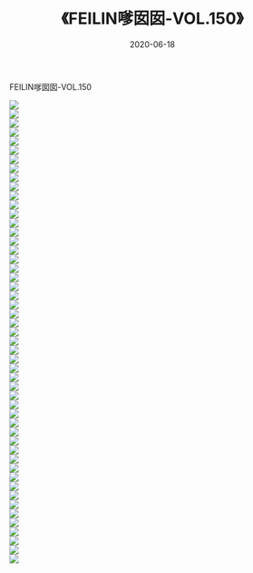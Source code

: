 ﻿---
layout: post
title:  《FEILIN嗲囡囡-VOL.150》
date:   2020-06-18
img: http://img.660000.xyz/Sharelink/网络美图/2020/FEILIN嗲囡囡-VOL.150/000.jpg
categories: [美女, 清纯, 唯美]
---

FEILIN嗲囡囡-VOL.150

  ![](http://img.660000.xyz/Sharelink/网络美图/2020/FEILIN嗲囡囡-VOL.150/001.jpg) <br> ![](http://img.660000.xyz/Sharelink/网络美图/2020/FEILIN嗲囡囡-VOL.150/002.jpg) <br> ![](http://img.660000.xyz/Sharelink/网络美图/2020/FEILIN嗲囡囡-VOL.150/003.jpg) <br> ![](http://img.660000.xyz/Sharelink/网络美图/2020/FEILIN嗲囡囡-VOL.150/004.jpg) <br> ![](http://img.660000.xyz/Sharelink/网络美图/2020/FEILIN嗲囡囡-VOL.150/005.jpg) <br> ![](http://img.660000.xyz/Sharelink/网络美图/2020/FEILIN嗲囡囡-VOL.150/006.jpg) <br> ![](http://img.660000.xyz/Sharelink/网络美图/2020/FEILIN嗲囡囡-VOL.150/007.jpg) <br> ![](http://img.660000.xyz/Sharelink/网络美图/2020/FEILIN嗲囡囡-VOL.150/008.jpg) <br> ![](http://img.660000.xyz/Sharelink/网络美图/2020/FEILIN嗲囡囡-VOL.150/009.jpg) <br> ![](http://img.660000.xyz/Sharelink/网络美图/2020/FEILIN嗲囡囡-VOL.150/010.jpg) <br> ![](http://img.660000.xyz/Sharelink/网络美图/2020/FEILIN嗲囡囡-VOL.150/011.jpg) <br> ![](http://img.660000.xyz/Sharelink/网络美图/2020/FEILIN嗲囡囡-VOL.150/012.jpg) <br> ![](http://img.660000.xyz/Sharelink/网络美图/2020/FEILIN嗲囡囡-VOL.150/013.jpg) <br> ![](http://img.660000.xyz/Sharelink/网络美图/2020/FEILIN嗲囡囡-VOL.150/014.jpg) <br> ![](http://img.660000.xyz/Sharelink/网络美图/2020/FEILIN嗲囡囡-VOL.150/015.jpg) <br> ![](http://img.660000.xyz/Sharelink/网络美图/2020/FEILIN嗲囡囡-VOL.150/016.jpg) <br> ![](http://img.660000.xyz/Sharelink/网络美图/2020/FEILIN嗲囡囡-VOL.150/017.jpg) <br> ![](http://img.660000.xyz/Sharelink/网络美图/2020/FEILIN嗲囡囡-VOL.150/018.jpg) <br> ![](http://img.660000.xyz/Sharelink/网络美图/2020/FEILIN嗲囡囡-VOL.150/019.jpg) <br> ![](http://img.660000.xyz/Sharelink/网络美图/2020/FEILIN嗲囡囡-VOL.150/020.jpg) <br> ![](http://img.660000.xyz/Sharelink/网络美图/2020/FEILIN嗲囡囡-VOL.150/021.jpg) <br> ![](http://img.660000.xyz/Sharelink/网络美图/2020/FEILIN嗲囡囡-VOL.150/022.jpg) <br> ![](http://img.660000.xyz/Sharelink/网络美图/2020/FEILIN嗲囡囡-VOL.150/023.jpg) <br> ![](http://img.660000.xyz/Sharelink/网络美图/2020/FEILIN嗲囡囡-VOL.150/024.jpg) <br> ![](http://img.660000.xyz/Sharelink/网络美图/2020/FEILIN嗲囡囡-VOL.150/025.jpg) <br> ![](http://img.660000.xyz/Sharelink/网络美图/2020/FEILIN嗲囡囡-VOL.150/026.jpg) <br> ![](http://img.660000.xyz/Sharelink/网络美图/2020/FEILIN嗲囡囡-VOL.150/027.jpg) <br> ![](http://img.660000.xyz/Sharelink/网络美图/2020/FEILIN嗲囡囡-VOL.150/028.jpg) <br> ![](http://img.660000.xyz/Sharelink/网络美图/2020/FEILIN嗲囡囡-VOL.150/029.jpg) <br> ![](http://img.660000.xyz/Sharelink/网络美图/2020/FEILIN嗲囡囡-VOL.150/030.jpg) <br> ![](http://img.660000.xyz/Sharelink/网络美图/2020/FEILIN嗲囡囡-VOL.150/031.jpg) <br> ![](http://img.660000.xyz/Sharelink/网络美图/2020/FEILIN嗲囡囡-VOL.150/032.jpg) <br> ![](http://img.660000.xyz/Sharelink/网络美图/2020/FEILIN嗲囡囡-VOL.150/033.jpg) <br> ![](http://img.660000.xyz/Sharelink/网络美图/2020/FEILIN嗲囡囡-VOL.150/034.jpg) <br> ![](http://img.660000.xyz/Sharelink/网络美图/2020/FEILIN嗲囡囡-VOL.150/035.jpg) <br> ![](http://img.660000.xyz/Sharelink/网络美图/2020/FEILIN嗲囡囡-VOL.150/036.jpg) <br> ![](http://img.660000.xyz/Sharelink/网络美图/2020/FEILIN嗲囡囡-VOL.150/037.jpg) <br> ![](http://img.660000.xyz/Sharelink/网络美图/2020/FEILIN嗲囡囡-VOL.150/038.jpg) <br> ![](http://img.660000.xyz/Sharelink/网络美图/2020/FEILIN嗲囡囡-VOL.150/039.jpg) <br> ![](http://img.660000.xyz/Sharelink/网络美图/2020/FEILIN嗲囡囡-VOL.150/040.jpg) <br> ![](http://img.660000.xyz/Sharelink/网络美图/2020/FEILIN嗲囡囡-VOL.150/041.jpg) <br> ![](http://img.660000.xyz/Sharelink/网络美图/2020/FEILIN嗲囡囡-VOL.150/042.jpg) <br> ![](http://img.660000.xyz/Sharelink/网络美图/2020/FEILIN嗲囡囡-VOL.150/043.jpg) <br> ![](http://img.660000.xyz/Sharelink/网络美图/2020/FEILIN嗲囡囡-VOL.150/044.jpg) <br> ![](http://img.660000.xyz/Sharelink/网络美图/2020/FEILIN嗲囡囡-VOL.150/045.jpg) <br> ![](http://img.660000.xyz/Sharelink/网络美图/2020/FEILIN嗲囡囡-VOL.150/046.jpg) <br> ![](http://img.660000.xyz/Sharelink/网络美图/2020/FEILIN嗲囡囡-VOL.150/047.jpg) <br> ![](http://img.660000.xyz/Sharelink/网络美图/2020/FEILIN嗲囡囡-VOL.150/048.jpg) <br> ![](http://img.660000.xyz/Sharelink/网络美图/2020/FEILIN嗲囡囡-VOL.150/049.jpg) <br> ![](http://img.660000.xyz/Sharelink/网络美图/2020/FEILIN嗲囡囡-VOL.150/050.jpg) <br> ![](http://img.660000.xyz/Sharelink/网络美图/2020/FEILIN嗲囡囡-VOL.150/051.jpg) <br>